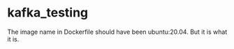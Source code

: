 # kafka_testing


The image name in Dockerfile should have been ubuntu:20.04. But it is what it is.



